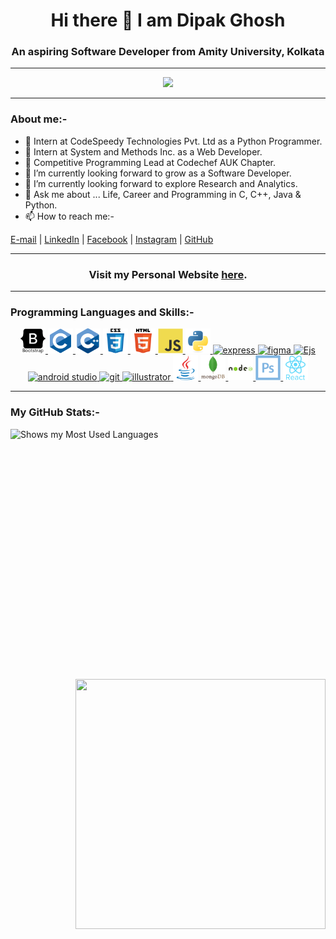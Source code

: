 <h1 align="center"> Hi there 👋 I am Dipak Ghosh</h1>
<h3 align="center">An aspiring Software Developer from Amity University, Kolkata</h3>
<hr>
<p align="center"> <img src="https://komarev.com/ghpvc/?username=DGreat49251&label=Profile%20views&color=0e75b6&style=flat" /> </p>
<hr>
<h3>About me:-</h3>
 
- 🔭 Intern at CodeSpeedy Technologies Pvt. Ltd as a Python Programmer. 
- 🔭 Intern at System and Methods Inc. as a Web Developer. 
- 🔭 Competitive Programming Lead at Codechef AUK Chapter.
- 🌱 I’m currently looking forward to grow as a Software Developer.
- 🌱 I’m currently looking forward to explore Research and Analytics.
- 💬 Ask me about ... Life, Career and Programming in C, C++, Java & Python.
- 📫 How to reach me:-

 [E-mail](mailto:dipakghosh_professional@outlook.com) | [LinkedIn](https://www.linkedin.com/in/dipak-ghosh-3b9409203) | [Facebook](https://www.facebook.com/dg15.dgreat49251/about) | [Instagram](https://www.instagram.com/dipakghosh49251/) | [GitHub](https://github.com/DGreat49251)
 <hr>
 <h3 align="center">Visit my Personal Website <a href="https://dgreat49251.github.io/dipak-ghosh/">here</a>.</h3>
 <hr>
 <h3>Programming Languages and Skills:-</h3>
<p align="center">
 <a href="https://getbootstrap.com" target="_blank"> <img 
            src="https://raw.githubusercontent.com/devicons/devicon/master/icons/bootstrap/bootstrap-plain-wordmark.svg" alt="bootstrap" width="40" 
            height="40"/> </a>
<a href="https://www.cprogramming.com/" target="_blank"> <img
            src="https://raw.githubusercontent.com/devicons/devicon/master/icons/c/c-original.svg" alt="c" width="40"
            height="40" /> </a>
<a href="https://www.w3schools.com/cpp/" target="_blank"> <img
            src="https://raw.githubusercontent.com/devicons/devicon/master/icons/cplusplus/cplusplus-original.svg"
            alt="cplusplus" width="40" height="40" /> </a>
 <a href="https://www.w3schools.com/css/" target="_blank">
        <img src="https://raw.githubusercontent.com/devicons/devicon/master/icons/css3/css3-original-wordmark.svg"
            alt="css3" width="40" height="40" /> </a>
<a href="https://www.w3.org/html/" target="_blank"> <img
            src="https://raw.githubusercontent.com/devicons/devicon/master/icons/html5/html5-original-wordmark.svg"
            alt="html5" width="40" height="40" /> </a>
 <a href="https://developer.mozilla.org/en-US/docs/Web/JavaScript" target="_blank"> <img
            src="https://raw.githubusercontent.com/devicons/devicon/master/icons/javascript/javascript-original.svg"
            alt="javascript" width="40" height="40" /> </a>
 <a href="https://www.python.org" target="_blank"> <img
            src="https://raw.githubusercontent.com/devicons/devicon/master/icons/python/python-original.svg"
            alt="python" width="40" height="40" /> </a>
 <a href="https://expressjs.com" target="_blank" title ="Express.js"> <img
            src="https://cdn.buttercms.com/8am8PZECScDawQa33Lv2"
            alt="express" width="40" height="40" /> </a>
 <a href="https://www.figma.com/" target="_blank"> <img src="https://www.vectorlogo.zone/logos/figma/figma-icon.svg" alt="figma" width="40" 
            height="40"/> </a>
  <a href="https://ejs.co/" target="_blank" title ="EJS"> <img
            src="https://cdn.icon-icons.com/icons2/2107/PNG/512/file_type_ejs_icon_130626.png" alt="Ejs" width="40"
            height="40" /> </a>
 <a href="https://developer.android.com/studio" target="_blank" title ="android studio"> <img
            src="https://2.bp.blogspot.com/-tzm1twY_ENM/XlCRuI0ZkRI/AAAAAAAAOso/BmNOUANXWxwc5vwslNw3WpjrDlgs9PuwQCLcBGAsYHQ/s1600/pasted%2Bimage%2B0.png"
            alt="android studio" width="40" height="40" /> </a>
 <a href="https://git-scm.com/" target="_blank"> <img src="https://www.vectorlogo.zone/logos/git-scm/git-scm-icon.svg" alt="git" width="40" height="40"/> </a>
 <a href="https://www.adobe.com/in/products/illustrator.html" target="_blank"> <img src="https://www.vectorlogo.zone/logos/adobe_illustrator/adobe_illustrator-icon.svg" alt="illustrator" width="40" height="40"/> </a> 
 <a href="https://www.java.com" target="_blank"> <img src="https://raw.githubusercontent.com/devicons/devicon/master/icons/java/java-original.svg" alt="java" width="40" height="40"/> </a> 
 <a href="https://www.mongodb.com/" target="_blank"> <img src="https://raw.githubusercontent.com/devicons/devicon/master/icons/mongodb/mongodb-original-wordmark.svg" alt="mongodb" width="40" height="40"/> </a> 
 <a href="https://nodejs.org" target="_blank"> <img src="https://raw.githubusercontent.com/devicons/devicon/master/icons/nodejs/nodejs-original-wordmark.svg" alt="nodejs" width="40" height="40"/> </a> 
 <a href="https://www.photoshop.com/en" target="_blank"> <img src="https://raw.githubusercontent.com/devicons/devicon/master/icons/photoshop/photoshop-line.svg" alt="photoshop" width="40" height="40"/> </a>
 <a href="https://reactjs.org/" target="_blank"> <img src="https://raw.githubusercontent.com/devicons/devicon/master/icons/react/react-original-wordmark.svg" alt="react" width="40" height="40"/> </a>
 </p>
 <hr>
<h3>My GitHub Stats:-</h3>
<a href="https://github.com/anuraghazra/github-readme-stats">
      <img width=350 height=400 align="left" src="https://github-readme-stats.vercel.app/api/top-langs/?username=DGreat49251&langs_count=20&theme=react&layout=compact&custom_title=Most used languages on GitHub" alt="Shows my Most Used Languages"/>
    </a>
<a href="https://github.com/anuraghazra/github-readme-stats" title="Go to Source">
      <img align="right" width=400 height=400 src="https://github-readme-stats.vercel.app/api?username=DGreat49251&show_icons=true&theme=react&border_color=61dafb&include_all_commits=true"/>
 </a>
